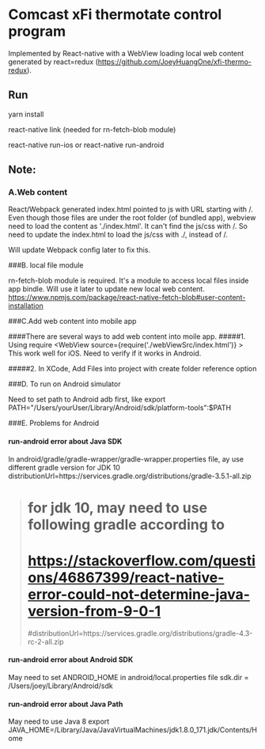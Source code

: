 # Comcast xFi thermotate control program
Implemented by React-native with a WebView loading local web content generated by react=redux (https://github.com/JoeyHuangOne/xfi-thermo-redux).

## Run
yarn install

react-native link (needed for rn-fetch-blob module)

react-native run-ios or react-native run-android



## Note:

### A.Web content

React/Webpack generated index.html pointed to js with URL starting with /.
Even though those files are under the root folder (of bundled app), webview need to load the content as './index.html'.
It can't find the js/css with /. So need to update the index.html to load the js/css with ./, instead of /.

Will update Webpack config later to fix this.

###B. local file module

rn-fetch-blob module is required. It's a module to access local files inside app bindle. Will use it later to update new local web content.
https://www.npmjs.com/package/react-native-fetch-blob#user-content-installation


###C.Add web content into mobile app


####There are several ways to add web content into moile app.
#####1. Using require
        <WebView
          source={require('./webViewSrc/index.html')}
        ></WebView>
This work well for iOS. Need to verify if it works in Android.

#####2. In XCode, Add Files into project with create folder reference option


###D. To run on Android simulator

Need to set path to Android adb first, like
export PATH="/Users/yourUser/Library/Android/sdk/platform-tools":$PATH




###E. Problems for Android
#### run-android error about Java SDK
In android/gradle/gradle-wrapper/gradle-wrapper.properties file, ay use different gradle version for JDK 10
distributionUrl=https\://services.gradle.org/distributions/gradle-3.5.1-all.zip
># for jdk 10, may need to use following gradle according to
># https://stackoverflow.com/questions/46867399/react-native-error-could-not-determine-java-version-from-9-0-1
>#distributionUrl=https\://services.gradle.org/distributions/gradle-4.3-rc-2-all.zip

#### run-android error about Android SDK
May need to set ANDROID_HOME in android/local.properties file
sdk.dir = /Users/joey/Library/Android/sdk

#### run-android error about Java Path
May need to use Java 8
export JAVA_HOME=/Library/Java/JavaVirtualMachines/jdk1.8.0_171.jdk/Contents/Home

